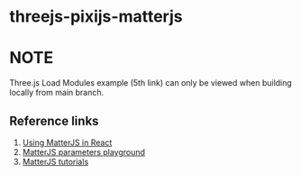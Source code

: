 # threejs-pixijs-matterjs
# NOTE
Three.js Load Modules example (5th link) can only be viewed when building locally from main branch.
## Reference links
1. [Using MatterJS in React](https://www.fabiofranchino.com/blog/how-to-use-matter-js-in-react-functional-component/)
2. [MatterJS parameters playground](https://brm.io/matter-js/demo/#mixed)
3. [MatterJS tutorials](https://github.com/liabru/matter-js/wiki/Tutorials)

